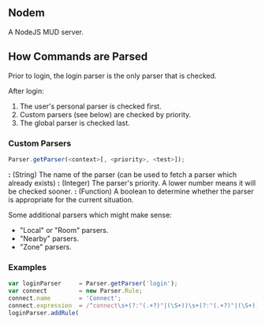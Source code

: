 Nodem
-----
A NodeJS MUD server.

## How Commands are Parsed

Prior to login, the login parser is the only parser that is checked.

After login:
  1. The user's personal parser is checked first.
  2. Custom parsers (see below) are checked by priority.
  3. The global parser is checked last.

### Custom Parsers
```javascript
Parser.getParser(<context>[, <priority>, <test>]);
```

   **<context>:** (String) The name of the parser (can be used to fetch a parser which already exists)
   **<priority>:** (Integer) The parser's priority.  A lower number means it will be checked sooner.
   **<test>:** (Function) A boolean to determine whether the parser is appropriate for the current situation.

Some additional parsers which might make sense:
* "Local" or "Room" parsers.
* "Nearby" parsers.
* "Zone" parsers.

### Examples
```javascript
var loginParser     = Parser.getParser('login');
var connect         = new Parser.Rule;
connect.name        = 'Connect';
connect.expression  = /^connect\s+(?:"(.+?)"|(\S+))\s+(?:"(.+?)"|(\S+))/i
loginParser.addRule(
